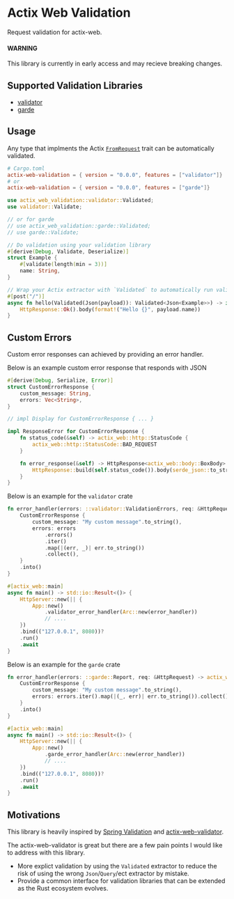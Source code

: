 # Actix Web Validation

Request validation for actix-web.


#### WARNING

This library is currently in early access and may recieve breaking changes.


## Supported Validation Libraries

* [validator](https://github.com/Keats/validator)
* [garde](https://github.com/jprochazk/garde)


## Usage

Any type that implments the Actix [`FromRequest`](https://docs.rs/actix-web/latest/actix_web/trait.FromRequest.html) trait can be automatically validated.


```toml
# Cargo.toml
actix-web-validation = { version = "0.0.0", features = ["validator"]}
# or 
actix-web-validation = { version = "0.0.0", features = ["garde"]}
```

```rust
use actix_web_validation::validator::Validated;
use validator::Validate;

// or for garde
// use actix_web_validation::garde::Validated;
// use garde::Validate;

// Do validation using your validation library
#[derive(Debug, Validate, Deserialize)]
struct Example {
    #[validate(length(min = 3))]
    name: String,
}

// Wrap your Actix extractor with `Validated` to automatically run validation
#[post("/")]
async fn hello(Validated(Json(payload)): Validated<Json<Example>>) -> impl Responder {
    HttpResponse::Ok().body(format!("Hello {}", payload.name))
}
```

## Custom Errors

Custom error responses can achieved by providing an error handler.

Below is an example custom error response that responds with JSON
```rust
#[derive(Debug, Serialize, Error)]
struct CustomErrorResponse {
    custom_message: String,
    errors: Vec<String>,
}

// impl Display for CustomErrorResponse { ... }

impl ResponseError for CustomErrorResponse {
    fn status_code(&self) -> actix_web::http::StatusCode {
        actix_web::http::StatusCode::BAD_REQUEST
    }

    fn error_response(&self) -> HttpResponse<actix_web::body::BoxBody> {
        HttpResponse::build(self.status_code()).body(serde_json::to_string(self).unwrap())
    }
}
```

Below is an example for the `validator` crate

```rust
fn error_handler(errors: ::validator::ValidationErrors, req: &HttpRequest) -> actix_web::Error {
    CustomErrorResponse {
        custom_message: "My custom message".to_string(),
        errors: errors
            .errors()
            .iter()
            .map(|(err, _)| err.to_string())
            .collect(),
    }
    .into()
}

#[actix_web::main]
async fn main() -> std::io::Result<()> {
    HttpServer::new(|| {
        App::new()
            .validator_error_handler(Arc::new(error_handler))
            // ....
    })
    .bind(("127.0.0.1", 8080))?
    .run()
    .await
}
```

Below is an example for the `garde` crate

```rust
fn error_handler(errors: ::garde::Report, req: &HttpRequest) -> actix_web::Error {
    CustomErrorResponse {
        custom_message: "My custom message".to_string(),
        errors: errors.iter().map(|(_, err)| err.to_string()).collect(),
    }
    .into()
}

#[actix_web::main]
async fn main() -> std::io::Result<()> {
    HttpServer::new(|| {
        App::new()
            .garde_error_handler(Arc::new(error_handler))
            // ....
    })
    .bind(("127.0.0.1", 8080))?
    .run()
    .await
}
```
## Motivations

This library is heavily inspired by [Spring Validation](https://docs.spring.io/spring-framework/reference/core/validation/beanvalidation.html) and [actix-web-validator](https://crates.io/crates/actix-web-validator). 

The actix-web-validator is great but there are a few pain points I would like to address with this library.
- More explict validation by using the `Validated` extractor to reduce the risk of using the wrong `Json`/`Query`/ect extractor by mistake.
- Provide a common interface for validation libraries that can be extended as the Rust ecosystem evolves.

